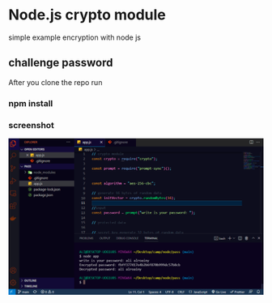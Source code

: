 # Node.js crypto module

simple example encryption with node js
## challenge password 
After you clone the repo run
### npm install


### screenshot 
![My animated logo](/read.PNG)

